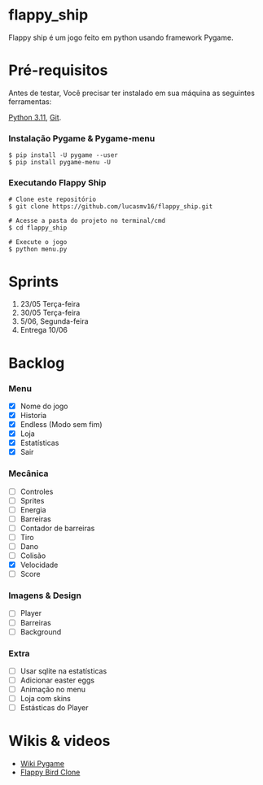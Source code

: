 # flappy_ship
Flappy ship é um jogo feito em python usando framework Pygame.

# Pré-requisitos

Antes de testar, Você precisar ter instalado em sua máquina as seguintes ferramentas:

[Python 3.11](https://www.python.org/downloads/release/python-3113/), [Git](https://git-scm.com).

### Instalação Pygame & Pygame-menu
```Linux/Windows
$ pip install -U pygame --user
$ pip install pygame-menu -U
```

### Executando Flappy Ship
```
# Clone este repositório
$ git clone https://github.com/lucasmv16/flappy_ship.git

# Acesse a pasta do projeto no terminal/cmd
$ cd flappy_ship

# Execute o jogo
$ python menu.py
```

# Sprints
1. 23/05 Terça-feira
2. 30/05 Terça-feira
3. 5/06, Segunda-feira
5. Entrega 10/06

# Backlog
### Menu
- [x] Nome do jogo
- [x] Historia
- [x] Endless (Modo sem fim) 
- [x] Loja
- [x] Estatísticas
- [x] Sair
### Mecânica
- [ ] Controles
- [ ] Sprites
- [ ] Energia
- [ ] Barreiras
- [ ] Contador de barreiras
- [ ] Tiro
- [ ] Dano
- [ ] Colisão
- [x] Velocidade
- [ ] Score
### Imagens & Design
- [ ] Player
- [ ] Barreiras
- [ ] Background
### Extra
- [ ] Usar sqlite na estatísticas
- [ ] Adicionar easter eggs
- [ ] Animação no menu
- [ ] Loja com skins
- [ ] Estásticas do Player

# Wikis & videos
* [Wiki Pygame](https://pygame.readthedocs.io/en/latest/1_intro/intro.html)
* [Flappy Bird Clone](https://youtu.be/VUFvY349ess)

